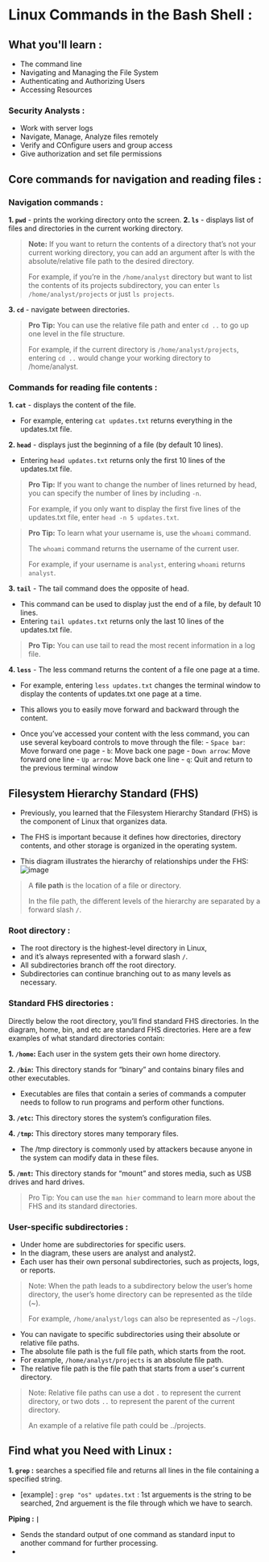 # Linux Commands in the Bash Shell :

## What you'll  learn :
- The command line
- Navigating and Managing the File System
- Authenticating and Authorizing Users
- Accessing Resources

### Security Analysts :
- Work with server logs
- Navigate, Manage, Analyze files remotely
- Verify and COnfigure users and group access
- Give authorization and set file permissions

## Core commands for navigation and reading files :

### Navigation commands :
**1. `pwd`** - prints the working directory onto the screen.
**2. `ls`** - displays list of files and directories in the current working directory.
> **Note:** If you want to return the contents of a directory that’s not your current working directory, you can add an argument after ls with the absolute/relative file path to the desired directory.
>
> For example, if you’re in the `/home/analyst` directory but want to list the contents of its projects subdirectory, you can enter `ls /home/analyst/projects` or just `ls projects`.

**3. `cd`** - navigate between directories.
> **Pro Tip:** You can use the relative file path and enter `cd ..` to go up one level in the file structure.
>
> For example, if the current directory is `/home/analyst/projects`, entering `cd ..` would change your working directory to /home/analyst. 


### Commands for reading file contents :
**1. `cat`** - displays the content of the file.
   - For example, entering `cat updates.txt` returns everything in the updates.txt file.


**2. `head`** - displays just the beginning of a file (by default 10 lines).
   - Entering `head updates.txt` returns only the first 10 lines of the updates.txt file.

> **Pro Tip:** If you want to change the number of lines returned by head, you can specify the number of lines by including `-n`.
>
> For example, if you only want to display the first five lines of the updates.txt file, enter `head -n 5 updates.txt`.

> **Pro Tip:** To learn what your username is, use the `whoami` command.
>
> The `whoami` command returns the username of the current user.
>
> For example, if your username is `analyst`, entering `whoami` returns `analyst`.

**3. `tail`** - The tail command does the opposite of head. 
   - This command can be used to display just the end of a file, by default 10 lines.
   - Entering `tail updates.txt` returns only the last 10 lines of the updates.txt file.
> **Pro Tip:** You can use tail to read the most recent information in a log file.

**4. `less`** - The less command returns the content of a file one page at a time. 
   - For example, entering `less updates.txt` changes the terminal window to display the contents of updates.txt one page at a time.
   - This allows you to easily move forward and backward through the content. 

   - Once you’ve accessed your content with the less command, you can use several keyboard controls to move through the file:
    - `Space bar`: Move forward one page
    - `b`: Move back one page
    - `Down arrow`: Move forward one line
    - `Up arrow`: Move back one line
    - `q`: Quit and return to the previous terminal window

     
## Filesystem Hierarchy Standard (FHS)
- Previously, you learned that the Filesystem Hierarchy Standard (FHS) is the component of Linux that organizes data.
- The FHS is important because it defines how directories, directory contents, and other storage is organized in the operating system.

- This diagram illustrates the hierarchy of relationships under the FHS:
 ![image](https://github.com/user-attachments/assets/e26569f3-c63a-46d4-9b75-0d9150b33584)

> A **file path** is the location of a file or directory.
>
> In the file path, the different levels of the hierarchy are separated by a forward slash `/`.

### Root directory :
- The root directory is the highest-level directory in Linux,
- and it’s always represented with a forward slash `/`.
- All subdirectories branch off the root directory.
- Subdirectories can continue branching out to as many levels as necessary.

### Standard FHS directories :
Directly below the root directory, you’ll find standard FHS directories. In the diagram, home, bin, and etc are standard FHS directories. Here are a few examples of what standard directories contain:

**1. `/home`:** Each user in the system gets their own home directory.

**2. `/bin`:** This directory stands for “binary” and contains binary files and other executables.
   - Executables are files that contain a series of commands a computer needs to follow to run programs and perform other functions.

**3. `/etc`:** This directory stores the system’s configuration files.

**4. `/tmp`:** This directory stores many temporary files. 
  - The /tmp directory is commonly used by attackers because anyone in the system can modify data in these files.

**5. `/mnt`:** This directory stands for “mount” and stores media, such as USB drives and hard drives.

> Pro Tip: You can use the `man hier` command to learn more about the FHS and its standard directories.

### User-specific subdirectories :
- Under home are subdirectories for specific users.
- In the diagram, these users are analyst and analyst2.
- Each user has their own personal subdirectories, such as projects, logs, or reports.

> Note: When the path leads to a subdirectory below the user’s home directory, the user’s home directory can be represented as the tilde (~).
> 
> For example, `/home/analyst/logs` can also be represented as `~/logs`.

- You can navigate to specific subdirectories using their absolute or relative file paths.
- The absolute file path is the full file path, which starts from the root.
- For example, `/home/analyst/projects` is an absolute file path.
- The relative file path is the file path that starts from a user's current directory.

> Note: Relative file paths can use a dot `.` to represent the current directory, or two dots `..` to represent the parent of the current directory.
> 
> An example of a relative file path could be ../projects.

## Find what you Need with Linux :

**1. `grep` :** searches a specified file and returns all lines in the file containing a specified string.
   - [example] : `grep "os" updates.txt` : 1st arguements is the string to be searched, 2nd arguement is the file through which we have to search.


**Piping : `|`**
- Sends the standard output of one command as standard input to another command for further processing.
- 
